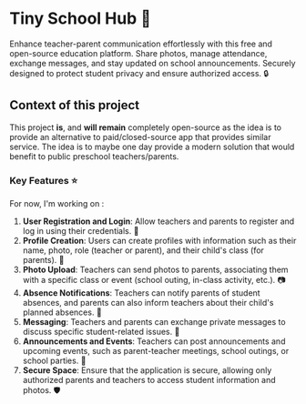 # Tiny School Hub :school:

Enhance teacher-parent communication effortlessly with this free and open-source education platform. Share photos, manage attendance, exchange messages, and stay updated on school announcements. Securely designed to protect student privacy and ensure authorized access. :lock:

## Context of this project

This project **is**, and **will remain** completely open-source as the idea is to provide an alternative to paid/closed-source
app that provides similar service. The idea is to maybe one day provide a modern solution that would benefit to public
preschool teachers/parents.

### Key Features :star:

For now, I'm working on : 

1. **User Registration and Login**: Allow teachers and parents to register and log in using their credentials. :busts_in_silhouette:
2. **Profile Creation**: Users can create profiles with information such as their name, photo, role (teacher or parent), and their child's class (for parents). :busts_in_silhouette:
3. **Photo Upload**: Teachers can send photos to parents, associating them with a specific class or event (school outing, in-class activity, etc.). :camera:
4. **Absence Notifications**: Teachers can notify parents of student absences, and parents can also inform teachers about their child's planned absences. :bell:
5. **Messaging**: Teachers and parents can exchange private messages to discuss specific student-related issues. :speech_balloon:
6. **Announcements and Events**: Teachers can post announcements and upcoming events, such as parent-teacher meetings, school outings, or school parties. :mega:
7. **Secure Space**: Ensure that the application is secure, allowing only authorized parents and teachers to access student information and photos. :shield: